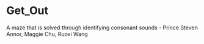 # Get_Out
A maze that is solved through identifying consonant sounds  - Prince Steven Annor, Maggie Chu, Ruoxi Wang
